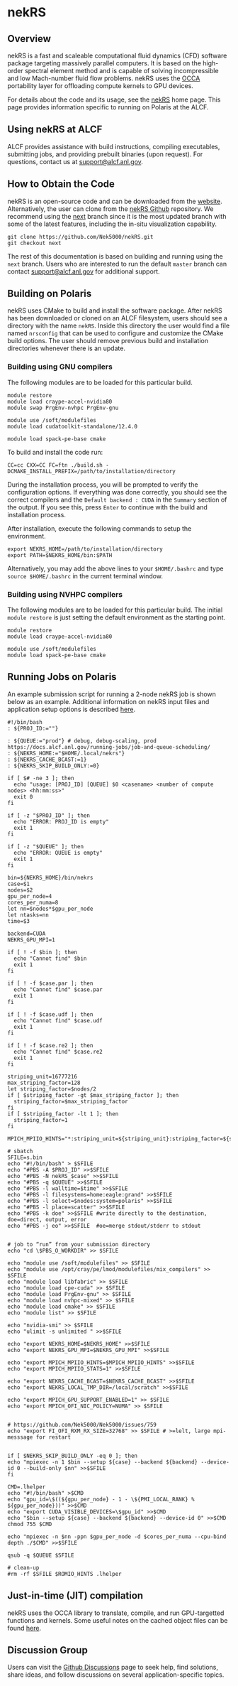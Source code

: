 # nekRS

## Overview

nekRS is a fast and scaleable computational fluid dynamics (CFD) software package targeting massively parallel computers. It is based on the high-order spectral element method and is capable of solving incompressible and low Mach-number fluid flow problems. 
nekRS uses the [OCCA](https://github.com/libocca/occa) portability layer for offloading compute kernels to GPU devices.

For details about the code and its usage, see the [nekRS](https://github.com/Nek5000/nekRS/blob/master/README.md) home page. This page provides information specific to running on Polaris at the ALCF.

## Using nekRS at ALCF

ALCF provides assistance with build instructions, compiling executables, submitting jobs, and providing prebuilt binaries (upon request). For questions, contact us at <support@alcf.anl.gov>.

## How to Obtain the Code

nekRS is an open-source code and can be downloaded from the [website](https://github.com/Nek5000/nekRS/archive/refs/tags/v24.0.tar.gz). Alternatively, the user can clone from the [nekRS Github](https://github.com/Nek5000/nekRS/tree/master) repository. We recommend using the [next](https://github.com/Nek5000/nekRS/tree/next) branch since it is the most updated branch with some of the latest features, including the in-situ visualization capability. 

```
git clone https://github.com/Nek5000/nekRS.git
git checkout next
```
The rest of this documentation is based on building and running using the `next` branch. Users who are interested to run the default `master` branch can contact <support@alcf.anl.gov> for additional support. 

## Building on Polaris 

nekRS uses CMake to build and install the software package. After nekRS has been downloaded or cloned on an ALCF filesystem, users should see a directory with the name `nekRS`. Inside this directory the user would find a file named `nrsconfig` that can be used to configure and customize the CMake build options.
The user should remove previous build and installation directories whenever there is an update.

### Building using GNU compilers
The following modules are to be loaded for this particular build.
```
module restore
module load craype-accel-nvidia80
module swap PrgEnv-nvhpc PrgEnv-gnu

module use /soft/modulefiles
module load cudatoolkit-standalone/12.4.0

module load spack-pe-base cmake
```

To build and install the code run:
```
CC=cc CXX=CC FC=ftn ./build.sh -DCMAKE_INSTALL_PREFIX=/path/to/installation/directory
```
During the installation process, you will be prompted to verify the configuration options. If everything was done correctly, you should see the correct compilers and the `Default backend : CUDA` in the `Summary` section of the output. If you see this, press `Enter` to continue with the build and installation process.


After installation, execute the following commands to setup the environment. 
```
export NEKRS_HOME=/path/to/installation/directory
export PATH=$NEKRS_HOME/bin:$PATH
```

Alternatively, you may add the above lines to your `$HOME/.bashrc` and type `source $HOME/.bashrc` in the current terminal window.


### Building using NVHPC compilers

The following modules are to be loaded for this particular build. The initial `module restore` is just setting the default environment as the starting point.
```
module restore
module load craype-accel-nvidia80

module use /soft/modulefiles
module load spack-pe-base cmake
```


## Running Jobs on Polaris

An example submission script for running a 2-node nekRS job is shown below as an example. Additional information on nekRS input files and application setup options is described [here](https://github.com/Nek5000/nekRS/blob/master/doc/parHelp.txt).
```
#!/bin/bash
: ${PROJ_ID:=""}

: ${QUEUE:="prod"} # debug, debug-scaling, prod https://docs.alcf.anl.gov/running-jobs/job-and-queue-scheduling/
: ${NEKRS_HOME:="$HOME/.local/nekrs"}
: ${NEKRS_CACHE_BCAST:=1}
: ${NEKRS_SKIP_BUILD_ONLY:=0}

if [ $# -ne 3 ]; then
  echo "usage: [PROJ_ID] [QUEUE] $0 <casename> <number of compute nodes> <hh:mm:ss>"
  exit 0
fi

if [ -z "$PROJ_ID" ]; then
  echo "ERROR: PROJ_ID is empty"
  exit 1
fi

if [ -z "$QUEUE" ]; then
  echo "ERROR: QUEUE is empty"
  exit 1
fi

bin=${NEKRS_HOME}/bin/nekrs
case=$1
nodes=$2
gpu_per_node=4
cores_per_numa=8
let nn=$nodes*$gpu_per_node
let ntasks=nn
time=$3

backend=CUDA
NEKRS_GPU_MPI=1

if [ ! -f $bin ]; then
  echo "Cannot find" $bin
  exit 1
fi

if [ ! -f $case.par ]; then
  echo "Cannot find" $case.par
  exit 1
fi

if [ ! -f $case.udf ]; then
  echo "Cannot find" $case.udf
  exit 1
fi

if [ ! -f $case.re2 ]; then
  echo "Cannot find" $case.re2
  exit 1
fi

striping_unit=16777216
max_striping_factor=128
let striping_factor=$nodes/2
if [ $striping_factor -gt $max_striping_factor ]; then
  striping_factor=$max_striping_factor
fi
if [ $striping_factor -lt 1 ]; then
  striping_factor=1
fi

MPICH_MPIIO_HINTS="*:striping_unit=${striping_unit}:striping_factor=${striping_factor}:romio_cb_write=enable:romio_ds_write=disable:romio_no_indep_rw=true"

# sbatch
SFILE=s.bin
echo "#!/bin/bash" > $SFILE
echo "#PBS -A $PROJ_ID" >>$SFILE
echo "#PBS -N nekRS_$case" >>$SFILE
echo "#PBS -q $QUEUE" >>$SFILE
echo "#PBS -l walltime=$time" >>$SFILE
echo "#PBS -l filesystems=home:eagle:grand" >>$SFILE
echo "#PBS -l select=$nodes:system=polaris" >>$SFILE
echo "#PBS -l place=scatter" >>$SFILE
echo "#PBS -k doe" >>$SFILE #write directly to the destination, doe=direct, output, error
echo "#PBS -j eo" >>$SFILE  #oe=merge stdout/stderr to stdout


# job to “run” from your submission directory
echo "cd \$PBS_O_WORKDIR" >> $SFILE

echo "module use /soft/modulefiles" >> $SFILE
echo "module use /opt/cray/pe/lmod/modulefiles/mix_compilers" >> $SFILE
echo "module load libfabric" >> $SFILE
echo "module load cpe-cuda" >> $SFILE
echo "module load PrgEnv-gnu" >> $SFILE
echo "module load nvhpc-mixed" >> $SFILE
echo "module load cmake" >> $SFILE
echo "module list" >> $SFILE

echo "nvidia-smi" >> $SFILE
echo "ulimit -s unlimited " >>$SFILE

echo "export NEKRS_HOME=$NEKRS_HOME" >>$SFILE
echo "export NEKRS_GPU_MPI=$NEKRS_GPU_MPI" >>$SFILE

echo "export MPICH_MPIIO_HINTS=$MPICH_MPIIO_HINTS" >>$SFILE
echo "export MPICH_MPIIO_STATS=1" >>$SFILE

echo "export NEKRS_CACHE_BCAST=$NEKRS_CACHE_BCAST" >>$SFILE
echo "export NEKRS_LOCAL_TMP_DIR=/local/scratch" >>$SFILE

echo "export MPICH_GPU_SUPPORT_ENABLED=1" >> $SFILE
echo "export MPICH_OFI_NIC_POLICY=NUMA" >> $SFILE


# https://github.com/Nek5000/Nek5000/issues/759
echo "export FI_OFI_RXM_RX_SIZE=32768" >> $SFILE # >=lelt, large mpi-messsage for restart


if [ $NEKRS_SKIP_BUILD_ONLY -eq 0 ]; then
echo "mpiexec -n 1 $bin --setup ${case} --backend ${backend} --device-id 0 --build-only $nn" >>$SFILE
fi

CMD=.lhelper
echo "#!/bin/bash" >$CMD
echo "gpu_id=\$((${gpu_per_node} - 1 - \${PMI_LOCAL_RANK} % ${gpu_per_node}))" >>$CMD
echo "export CUDA_VISIBLE_DEVICES=\$gpu_id" >>$CMD
echo "$bin --setup ${case} --backend ${backend} --device-id 0" >>$CMD
chmod 755 $CMD

echo "mpiexec -n $nn -ppn $gpu_per_node -d $cores_per_numa --cpu-bind depth ./$CMD" >>$SFILE

qsub -q $QUEUE $SFILE

# clean-up
#rm -rf $SFILE $ROMIO_HINTS .lhelper

```

## Just-in-time (JIT) compilation
nekRS uses the OCCA library to translate, compile, and run GPU-targetted functions and kernels. Some useful notes on the cached object files can be found [here](https://nekrsdoc.readthedocs.io/en/latest/just_in_time_compilation.html).


## Discussion Group
Users can visit the [Github Discussions](https://github.com/Nek5000/nekRS/discussions) page to seek help, find solutions, share ideas, and follow discussions on several application-specific topics.
